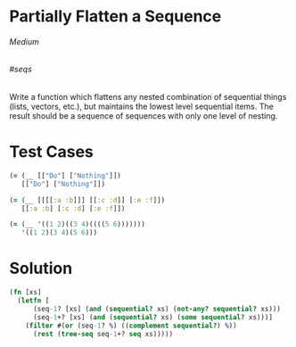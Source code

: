# Partially Flatten a Sequence

###### Medium
###### #seqs

Write a function which flattens any nested combination of sequential things (lists, vectors, etc.), but maintains the lowest level sequential items. The result should be a sequence of sequences with only one level of nesting.

# Test Cases
```clojure
(= (__ [["Do"] ["Nothing"]])
   [["Do"] ["Nothing"]])
```
```clojure
(= (__ [[[[:a :b]]] [[:c :d]] [:e :f]])
   [[:a :b] [:c :d] [:e :f]])
```
```clojure
(= (__ '((1 2)((3 4)((((5 6)))))))
   '((1 2)(3 4)(5 6)))
```

# Solution
```clojure
(fn [xs]
  (letfn [
      (seq-1? [xs] (and (sequential? xs) (not-any? sequential? xs)))
      (seq-1+? [xs] (and (sequential? xs) (some sequential? xs)))]
    (filter #(or (seq-1? %) ((complement sequential?) %))
      (rest (tree-seq seq-1+? seq xs)))))
```
